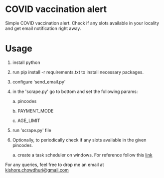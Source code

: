 # COVID vaccination alert
Simple COVID vaccination alert. Check if any slots available in your locality and get email notification right away.

# Usage

1. install python
2. run pip install -r requirements.txt to install necessary packages.
3. configure 'send_email.py'
4. in the 'scrape.py' go to bottom and set the following params:

   a. pincodes 
   
   b. PAYMENT_MODE
   
   c. AGE_LIMIT
	 
5. run 'scrape.py' file
6. Optionally, to periodically check if any slots available in the given pincodes.

   a. create a task scheduler on windows. For reference follow this <a href="https://datatofish.com/python-script-windows-scheduler/">link</a>
 
For any queries, feel free to drop me an email at kishore.chowdhuri@gmail.com
